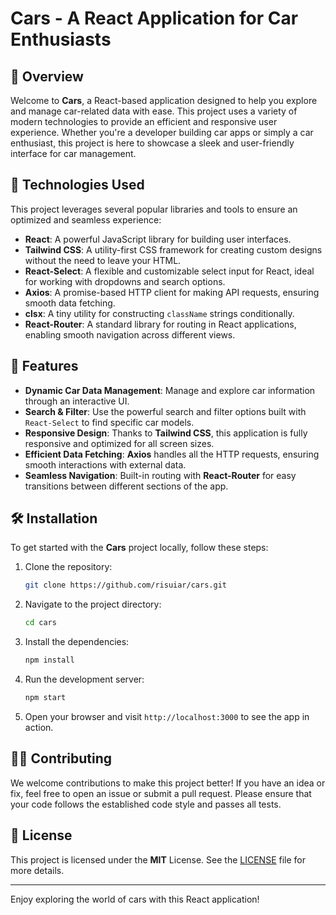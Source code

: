 # Cars - A React Application for Car Enthusiasts

## 🚗 Overview

Welcome to **Cars**, a React-based application designed to help you explore and manage car-related data with ease. This project uses a variety of modern technologies to provide an efficient and responsive user experience. Whether you're a developer building car apps or simply a car enthusiast, this project is here to showcase a sleek and user-friendly interface for car management.

## 🔧 Technologies Used

This project leverages several popular libraries and tools to ensure an optimized and seamless experience:

- **React**: A powerful JavaScript library for building user interfaces.
- **Tailwind CSS**: A utility-first CSS framework for creating custom designs without the need to leave your HTML.
- **React-Select**: A flexible and customizable select input for React, ideal for working with dropdowns and search options.
- **Axios**: A promise-based HTTP client for making API requests, ensuring smooth data fetching.
- **clsx**: A tiny utility for constructing `className` strings conditionally.
- **React-Router**: A standard library for routing in React applications, enabling smooth navigation across different views.

## 🚀 Features

- **Dynamic Car Data Management**: Manage and explore car information through an interactive UI.
- **Search & Filter**: Use the powerful search and filter options built with `React-Select` to find specific car models.
- **Responsive Design**: Thanks to **Tailwind CSS**, this application is fully responsive and optimized for all screen sizes.
- **Efficient Data Fetching**: **Axios** handles all the HTTP requests, ensuring smooth interactions with external data.
- **Seamless Navigation**: Built-in routing with **React-Router** for easy transitions between different sections of the app.

## 🛠️ Installation

To get started with the **Cars** project locally, follow these steps:

1. Clone the repository:
    ```bash
    git clone https://github.com/risuiar/cars.git
    ```

2. Navigate to the project directory:
    ```bash
    cd cars
    ```

3. Install the dependencies:
    ```bash
    npm install
    ```

4. Run the development server:
    ```bash
    npm start
    ```

5. Open your browser and visit `http://localhost:3000` to see the app in action.

## 🧑‍💻 Contributing

We welcome contributions to make this project better! If you have an idea or fix, feel free to open an issue or submit a pull request. Please ensure that your code follows the established code style and passes all tests.

## 📄 License

This project is licensed under the **MIT** License. See the [LICENSE](LICENSE) file for more details.

---

Enjoy exploring the world of cars with this React application!
